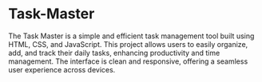 # Task-Master
The Task Master is a simple and efficient task management tool built using HTML, CSS, and JavaScript. This project allows users to easily organize, add, and track their daily tasks, enhancing productivity and time management. The interface is clean and responsive, offering a seamless user experience across devices.
